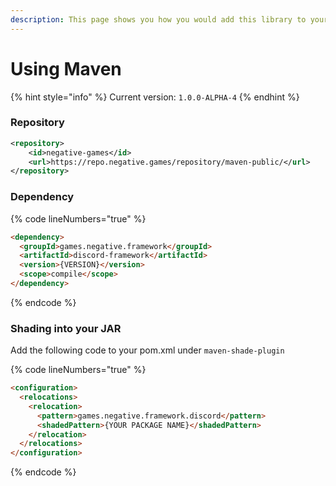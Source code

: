 ```yaml
---
description: This page shows you how you would add this library to your Maven Project!
---
```


# Using Maven

{% hint style="info" %}
Current version: `1.0.0-ALPHA-4`
{% endhint %}

### Repository

```xml
<repository>     
    <id>negative-games</id>
    <url>https://repo.negative.games/repository/maven-public/</url>
</repository>
```

### Dependency

{% code lineNumbers="true" %}
```markdown
<dependency>
  <groupId>games.negative.framework</groupId>
  <artifactId>discord-framework</artifactId>
  <version>{VERSION}</version>
  <scope>compile</scope>
</dependency>
```
{% endcode %}

### Shading into your JAR

Add the following code to your pom.xml under `maven-shade-plugin`

{% code lineNumbers="true" %}
```markdown
<configuration>
  <relocations>
    <relocation>
      <pattern>games.negative.framework.discord</pattern>
      <shadedPattern>{YOUR PACKAGE NAME}</shadedPattern>
    </relocation>
  </relocations>
</configuration>
```
{% endcode %}
